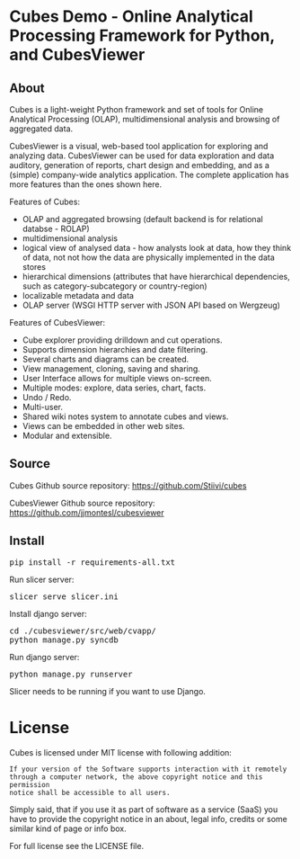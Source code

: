 Cubes Demo - Online Analytical Processing Framework for Python, and CubesViewer
=========================================================

About
-----

Cubes is a light-weight Python framework and set of tools for Online
Analytical Processing (OLAP), multidimensional analysis and browsing of
aggregated data. 

CubesViewer is a visual, web-based tool application for exploring and 
analyzing data. CubesViewer can be used for data exploration and data auditory,
generation of reports, chart design and embedding, and as a (simple) 
company-wide analytics application. The complete application has more features 
than the ones shown here.

Features of Cubes:

* OLAP and aggregated browsing (default backend is for relational databse - 
  ROLAP)
* multidimensional analysis
* logical view of analysed data - how analysts look at data, how they think of
  data, not not how the data are physically implemented in the data stores
* hierarchical dimensions (attributes that have hierarchical dependencies,
  such as category-subcategory or country-region)
* localizable metadata and data
* OLAP server (WSGI HTTP server with JSON API based on Wergzeug)

Features of CubesViewer:
* Cube explorer providing drilldown and cut operations.
* Supports dimension hierarchies and date filtering.
* Several charts and diagrams can be created.
* View management, cloning, saving and sharing.
* User Interface allows for multiple views on-screen. 
* Multiple modes: explore, data series, chart, facts. 
* Undo / Redo.
* Multi-user.
* Shared wiki notes system to annotate cubes and views.
* Views can be embedded in other web sites.
* Modular and extensible.

Source
------

Cubes Github source repository: https://github.com/Stiivi/cubes

CubesViewer Github source repository: https://github.com/jjmontesl/cubesviewer

Install
-------

<pre>
pip install -r requirements-all.txt
</pre>

Run slicer server:
<pre>
slicer serve slicer.ini
</pre>

Install django server:
<pre>
cd ./cubesviewer/src/web/cvapp/
python manage.py syncdb
</pre>

Run django server:
<pre>
python manage.py runserver
</pre>

Slicer needs to be running if you want to use Django.

License
=======

Cubes is licensed under MIT license with following addition:

    If your version of the Software supports interaction with it remotely 
    through a computer network, the above copyright notice and this permission 
    notice shall be accessible to all users.

Simply said, that if you use it as part of software as a service (SaaS) you 
have to provide the copyright notice in an about, legal info, credits or some 
similar kind of page or info box.

For full license see the LICENSE file.
